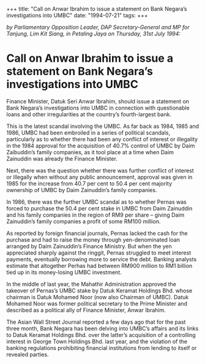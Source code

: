 +++ 
title: "Call on Anwar Ibrahim to issue a statement on Bank Negara’s investigations into UMBC"
date: "1994-07-21"
tags:
+++

_by Parliamentary Opposition Leader, DAP Secretary-General and MP for Tanjung, Lim Kit Siang, in Petaling Jaya on Thursday, 31st July 1994:_
 
# Call on Anwar Ibrahim to issue a statement on Bank Negara’s investigations into UMBC

Finance Minister, Datuk Seri Anwar Ibrahim, should issue a statement on Bank Negara’s investigations into UMBC in connection with questionable loans and other irregularities at the country’s fourth-largest bank.</u>

This is the latest scandal involving the UMBC. As far back as 1984, 1985 and 1986, UMBC had been embroiled in a series of political scandals, particularly as to whether there had been any conflict of interest or illegality in the 1984 approval for the acquisition of 40.7% control of UMBC by Daim Zaibuddin’s family companies, as it tool place at a time when Daim Zainuddin was already the Finance Minister.

Next, there was the question whether there was further conflict of interest or illegally when without any public announcement, approval was given in 1985 for the increase from 40.7 per cent to 50.4 per cent majority ownership of UMBC by Daim Zainuddin’s family companies.

In 1986, there was the further UMBC scandal as to whether Pernas was forced to purchase the 50.4 per cent stake in UMBC from Daim Zainuddin and his family companies in the region of RM9 per share – giving Daim Zainuddin’s family companies a profit of some RM100 million.

As reported by foreign financial journals, Pernas lacked the cash for the purchase and had to raise the money through yen-denominated loan arranged by Daim Zainuddin’s Finance Ministry. But when the yen appreciated sharply against the ringgit, Pernas struggled to meet interest payments, eventually borrowing more to service the debt. Banking analysts estimate that altogether Perhas had between RM900 million to RM1 billion tied up in its money-losing UMBC investment.

In the middle of last year, the Mahathir Administration approved the takeover of Pernas’s UMBC stake by Datuk Keramat Holdings Bhd. whose chairman is Datuk Mohamed Noor (now also Chairman of UMBC). Datuk Mohamed Noor was former political secretary to the Prime Minister and described as a political ally of Finance Minister, Anwar Ibrahim.

The Asian Wall Street Journal reported a few days ago that for the past three month, Bank Negara has been delving into UMBC’s affairs and its links to Datuk Keramat Holdings Bhd. over the latter’s acquisition of a controlling interest in George Town Holdings Bhd. last year, and the violation of the banking regulations prohibiting financial institutions from lending to itself or revealed parties.
 
